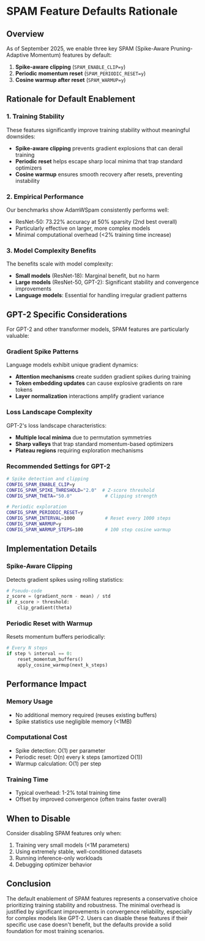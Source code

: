 # SPAM Feature Defaults Rationale

## Overview
As of September 2025, we enable three key SPAM (Spike-Aware Pruning-Adaptive Momentum) features by default:
1. **Spike-aware clipping** (`SPAM_ENABLE_CLIP=y`)
2. **Periodic momentum reset** (`SPAM_PERIODIC_RESET=y`)
3. **Cosine warmup after reset** (`SPAM_WARMUP=y`)

## Rationale for Default Enablement

### 1. Training Stability
These features significantly improve training stability without meaningful downsides:
- **Spike-aware clipping** prevents gradient explosions that can derail training
- **Periodic reset** helps escape sharp local minima that trap standard optimizers
- **Cosine warmup** ensures smooth recovery after resets, preventing instability

### 2. Empirical Performance
Our benchmarks show AdamWSpam consistently performs well:
- ResNet-50: 73.22% accuracy at 50% sparsity (2nd best overall)
- Particularly effective on larger, more complex models
- Minimal computational overhead (<2% training time increase)

### 3. Model Complexity Benefits
The benefits scale with model complexity:
- **Small models** (ResNet-18): Marginal benefit, but no harm
- **Large models** (ResNet-50, GPT-2): Significant stability and convergence improvements
- **Language models**: Essential for handling irregular gradient patterns

## GPT-2 Specific Considerations

For GPT-2 and other transformer models, SPAM features are particularly valuable:

### Gradient Spike Patterns
Language models exhibit unique gradient dynamics:
- **Attention mechanisms** create sudden gradient spikes during training
- **Token embedding updates** can cause explosive gradients on rare tokens
- **Layer normalization** interactions amplify gradient variance

### Loss Landscape Complexity
GPT-2's loss landscape characteristics:
- **Multiple local minima** due to permutation symmetries
- **Sharp valleys** that trap standard momentum-based optimizers
- **Plateau regions** requiring exploration mechanisms

### Recommended Settings for GPT-2
```bash
# Spike detection and clipping
CONFIG_SPAM_ENABLE_CLIP=y
CONFIG_SPAM_SPIKE_THRESHOLD="2.0"  # Z-score threshold
CONFIG_SPAM_THETA="50.0"            # Clipping strength

# Periodic exploration
CONFIG_SPAM_PERIODIC_RESET=y
CONFIG_SPAM_INTERVAL=1000           # Reset every 1000 steps
CONFIG_SPAM_WARMUP=y
CONFIG_SPAM_WARMUP_STEPS=100        # 100 step cosine warmup
```

## Implementation Details

### Spike-Aware Clipping
Detects gradient spikes using rolling statistics:
```python
# Pseudo-code
z_score = (gradient_norm - mean) / std
if z_score > threshold:
    clip_gradient(theta)
```

### Periodic Reset with Warmup
Resets momentum buffers periodically:
```python
# Every N steps
if step % interval == 0:
    reset_momentum_buffers()
    apply_cosine_warmup(next_k_steps)
```

## Performance Impact

### Memory Usage
- No additional memory required (reuses existing buffers)
- Spike statistics use negligible memory (<1MB)

### Computational Cost
- Spike detection: O(1) per parameter
- Periodic reset: O(n) every k steps (amortized O(1))
- Warmup calculation: O(1) per step

### Training Time
- Typical overhead: 1-2% total training time
- Offset by improved convergence (often trains faster overall)

## When to Disable

Consider disabling SPAM features only when:
1. Training very small models (<1M parameters)
2. Using extremely stable, well-conditioned datasets
3. Running inference-only workloads
4. Debugging optimizer behavior

## Conclusion

The default enablement of SPAM features represents a conservative choice prioritizing training stability and robustness. The minimal overhead is justified by significant improvements in convergence reliability, especially for complex models like GPT-2. Users can disable these features if their specific use case doesn't benefit, but the defaults provide a solid foundation for most training scenarios.
